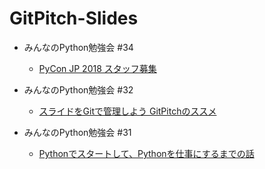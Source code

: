 # GitPitch-Slides

- みんなのPython勉強会 #34

	- [PyCon JP 2018 スタッフ募集](https://gitpitch.com/NaoY-2501/GitPitch-Slides/master?=stapy34_LT_20180403)

- みんなのPython勉強会 #32

	- [スライドをGitで管理しよう GitPitchのススメ](https://gitpitch.com/NaoY-2501/GitPitch-Slides?p=stapy32_LT_20180207)

- みんなのPython勉強会 #31

    - [Pythonでスタートして、Pythonを仕事にするまでの話](https://gitpitch.com/NaoY-2501/GitPitch-Slides?p=stapy31_20180110)
